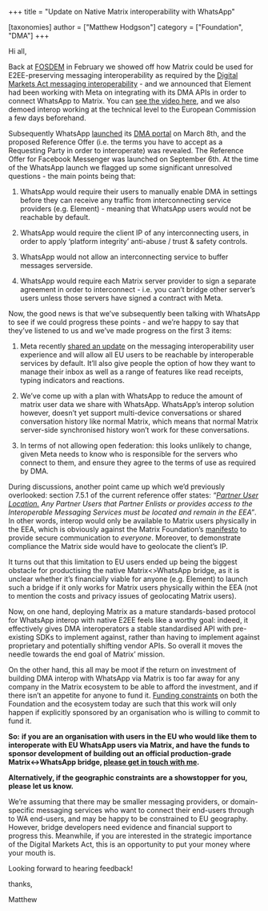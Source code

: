 +++
title = "Update on Native Matrix interoperability with WhatsApp"

[taxonomies]
author = ["Matthew Hodgson"]
category = ["Foundation", "DMA"]
+++


Hi all,

Back at [FOSDEM](https://fosdem.org/2024/schedule/event/fosdem-2024-3345-opening-up-communication-silos-with-matrix-2-0-and-the-eu-digital-markets-act/) in February we showed off how Matrix could be used for E2EE-preserving messaging interoperability as required by the [Digital Markets Act messaging interoperability](https://element.io/blog/the-eu-digital-markets-act-is-here/) - and we announced that Element had been working with Meta on integrating with its DMA APIs in order to connect WhatsApp to Matrix. You can [see the video here](https://youtu.be/s5BrVVf0B1I?t=1488), and we also demoed interop working at the technical level to the European Commission a few days beforehand.

Subsequently WhatsApp [launched](https://engineering.fb.com/2024/03/06/security/whatsapp-messenger-messaging-interoperability-eu/) its [DMA portal](https://developers.facebook.com/m/messaging-interoperability/) on March 8th, and the proposed Reference Offer (i.e. the terms you have to accept as a Requesting Party in order to interoperate) was revealed. The Reference Offer for Facebook Messenger was launched on September 6th.  At the time of the WhatsApp launch we flagged up some significant unresolved questions - the main points being that:

1. WhatsApp would require their users to manually enable DMA in settings before they can receive any traffic from interconnecting service providers (e.g. Element) - meaning that WhatsApp users would not be reachable by default.

2. WhatsApp would require the client IP of any interconnecting users, in order to apply ‘platform integrity’ anti-abuse / trust & safety controls.

3. WhatsApp would not allow an interconnecting service to buffer messages serverside.

4. WhatsApp would require each Matrix server provider to sign a separate agreement in order to interconnect - i.e. you can’t bridge other server’s users unless those servers have signed a contract with Meta.

<!-- more -->

Now, the good news is that we’ve subsequently been talking with WhatsApp to see if we could progress these points - and we’re happy to say that they’ve listened to us and we’ve made progress on the first 3 items:

1. Meta recently [shared an update](https://about.fb.com/news/2024/09/an-update-on-how-were-building-safe-and-secure-third-party-chats-for-users-in-europe/) on the messaging interoperability user experience and will allow all EU users to be reachable by interoperable services by default. It’ll also give people the option of how they want to manage their inbox as well as a range of features like read receipts, typing indicators and reactions.

2. We’ve come up with a plan with WhatsApp to reduce the amount of matrix user data we share with WhatsApp. WhatsApp’s interop solution however, doesn’t yet support multi-device conversations or shared conversation history like normal Matrix, which means that normal Matrix server-side synchronised history won’t work for these conversations.

3. In terms of not allowing open federation: this looks unlikely to change, given Meta needs to know who is responsible for the servers who connect to them, and ensure they agree to the terms of use as required by DMA.

During discussions, another point came up which we’d previously overlooked: section 7.5.1 of the current reference offer states: _“<span style="text-decoration:underline;">Partner User Location.</span> Any Partner Users that Partner Enlists or provides access to the Interoperable Messaging Services must be located and remain in the EEA”_.   In other words, interop would only be available to Matrix users physically in the EEA, which is obviously against the Matrix Foundation’s [manifesto](https://matrix.org/about) to provide secure communication to _everyone_.  Moreover, to demonstrate compliance the Matrix side would have to geolocate the client’s IP.

It turns out that this limitation to EU users ended up being the biggest obstacle for productising the native Matrix&lt;>WhatsApp bridge, as it is unclear whether it’s financially viable for anyone (e.g. Element) to launch such a bridge if it only works for Matrix users physically within the EEA (not to mention the costs and privacy issues of geolocating Matrix users).

Now, on one hand, deploying Matrix as a mature standards-based protocol for WhatsApp interop with native E2EE feels like a worthy goal: indeed, it effectively gives DMA interoperators a stable standardised API with pre-existing SDKs to implement against, rather than having to implement against proprietary and potentially shifting vendor APIs. So overall it moves the needle towards the end goal of Matrix’ mission.

On the other hand, this all may be moot if the return on investment of building DMA interop with WhatsApp via Matrix is too far away for any company in the Matrix ecosystem to be able to afford the investment, and if there isn’t an appetite for anyone to fund it. [Funding constraints](https://matrix.org/blog/2023/12/25/the-matrix-holiday-update-2023/#in-other-news) on both the Foundation and the ecosystem today are such that this work will only happen if explicitly sponsored by an organisation who is willing to commit to fund it.

**So:** **if you are an organisation with users in the EU who would like them to interoperate with EU WhatsApp users via Matrix, and have the funds to sponsor development of building out an official production-grade Matrix&lt;->WhatsApp bridge, [please get in touch with me](https://matrix.to/#/@matthew:matrix.org).**

**Alternatively, if the geographic constraints are a showstopper for you, please let us know.**

We’re assuming that there may be smaller messaging providers, or domain-specific messaging services who want to connect their end-users through to WA end-users, and may be happy to be constrained to EU geography.  However, bridge developers need evidence and financial support to progress this. Meanwhile, if you are interested in the strategic importance of the Digital Markets Act, this is an opportunity to put your money where your mouth is.

Looking forward to hearing feedback!

thanks,

Matthew
